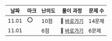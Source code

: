 
| 날짜  |  마크 | 난의도 | 풀이 과정                                                                                                | 문제 수 |
| ----- |  ---- | ------ | -------------------------------------------------------------------------------------------------------- | ------- |
| 11.01 | ⭕   | 10점   | 💨 [바로가기](https://velog.io/@jominuk1025/11.01)                                                        | 14문제  |
| 11.01 |    | 6점   | 💨 [바로가기](https://velog.io/@jominuk1025/11.03)                                                        | 6문제  |

